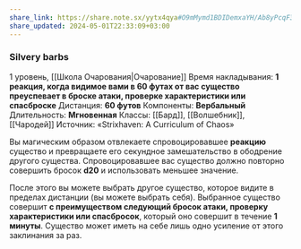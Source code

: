 ```yaml
---
share_link: https://share.note.sx/yytx4qya#O9mMymd1BDIDemxaYH/Ab8yPcqF3TcTo7541LpVzhcE
share_updated: 2024-05-01T22:33:09+03:00
---
```

### Silvery barbs
1 уровень, [[Школа Очарования|Очарование]]
Время накладывания: **1 реакция, когда видимое вами в 60 футах от вас существо преуспевает в броске атаки, проверке характеристики или спасброске**
Дистанция: **60 футов**
Компоненты: **Вербальный**
Длительность: **Мгновенная**
Классы: [[Бард]], [[Волшебник]], [[Чародей]]
Источник: «Strixhaven: A Curriculum of Chaos»

Вы магическим образом отвлекаете спровоцировавшее **реакцию** существо и превращаете его секундное замешательство в ободрение другого существа. Спровоцировавшее вас существо должно повторно совершить бросок **d20** и использовать меньшее значение.

После этого вы можете выбрать другое существо, которое видите в пределах дистанции (вы можете выбрать себя). Выбранное существо совершит **с преимуществом следующий бросок атаки, проверку характеристики или спасбросок**, который оно совершит в течение **1 минуты**. Существо может иметь на себе лишь одно усиление от этого заклинания за раз.